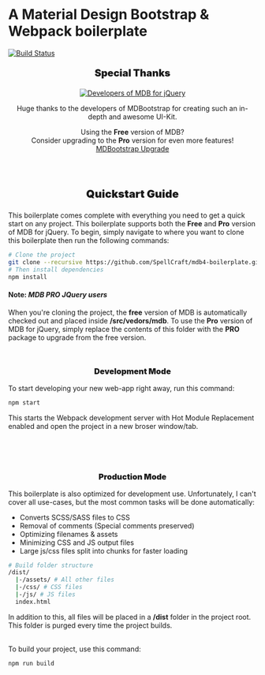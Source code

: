 # A Material Design Bootstrap & Webpack boilerplate

[![Build Status](https://travis-ci.org/SpellCraft/mdb4-boilerplate.svg?branch=master)](https://travis-ci.org/SpellCraft/mdb4-boilerplate)

<p align="center" style="font-weight:900;font-size:20px;text-align:center;">Special Thanks</p>
<p align="center" style="text-align:center;">
    <a href="https://mdbootstrap.com" target="_blank">
        <img src="https://mdbootstrap.com/img/logo/mdb-transparent-250px.png" alt="Developers of MDB for jQuery">
    </a>
</p>
<p align="center">Huge thanks to the developers of MDBootstrap for creating such an in-depth and awesome UI-Kit.</p>
<p align="center">
    Using the <b>Free</b> version of MDB?<br>
    Consider upgrading to the <b>Pro</b> version for even more features!<br>
    <a href="https://mdbootstrap.com/material-design-for-bootstrap/?utm_ref_id=29943" target="_blank">MDBootstrap Upgrade</a>
</p>
<br>
<br>
<p style="font-weight:900;font-size:22px;text-align:center;">Quickstart Guide</p>

This boilerplate comes complete with everything you need to get a quick start on any project. This boilerplate supports both the **Free** and **Pro** version of MDB for jQuery.
To begin, simply navigate to where you want to clone this boilerplate then run the following commands:
```bash
# Clone the project
git clone --recursive https://github.com/SpellCraft/mdb4-boilerplate.git
# Then install dependencies
npm install
```


#### **Note:** ***MDB PRO JQuery users***
When you're cloning the project, the **free** version of MDB is automatically checked out and placed inside **/src/vedors/mdb**. To use the **Pro** version of MDB for jQuery, simply replace the contents of this folder with the **PRO** package to upgrade from the free version.
<br>
<br>
<br>
<p align="center" style="font-weight:900;font-size:16px;text-align:center;">Development Mode</p>

To start developing your new web-app right away, run this command:
```bash
npm start
```
This starts the Webpack development server with Hot Module Replacement enabled and open the project in a new broser window/tab.
<br>
<br>
<br>
<br>
<br>
<p align="center" style="font-weight:900;font-size:16px;text-align:center;">Production Mode</p>

This boilerplate is also optimized for development use. Unfortunately, I can't cover all use-cases, but the most common tasks will be done automatically:

* Converts SCSS/SASS files to CSS
* Removal of comments (Special comments preserved)
* Optimizing filenames & assets
* Minimizing CSS and JS output files
* Large js/css files split into chunks for faster loading
```bash
# Build folder structure
/dist/
  |-/assets/ # All other files
  |-/css/ # CSS files
  |-/js/ # JS files
  index.html
```
In addition to this, all files will be placed in a **/dist** folder in the project root. This folder is purged every time the project builds.
<br><br>

To build your project, use this command:
```bash
npm run build
```
